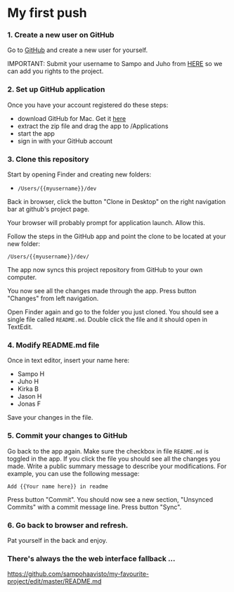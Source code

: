 # My first push

### 1. Create a new user on GitHub

Go to [GitHub](https://github.com) and create a new user for yourself.

IMPORTANT: Submit your username to Sampo and Juho from [HERE](https://docs.google.com/forms/d/1sPgajPRnoF4w3GFfciVIQS-Jz2V1MQLKMnuSfiMLOJ4/viewform) so we can add you rights to the project.

### 2. Set up GitHub application

Once you have your account registered do these steps:

- download GitHub for Mac. Get it [here](https://mac.github.com/)
- extract the zip file and drag the app to /Applications
- start the app
- sign in with your GitHub account

### 3. Clone this repository

Start by opening Finder and creating new folders:

- ```/Users/{{myusername}}/dev```

Back in browser, click the button "Clone in Desktop" on the right navigation bar at github's project page.

Your browser will probably prompt for application launch. Allow this.

Follow the steps in the GitHub app and point the clone to be located at your new folder:

	/Users/{{myusername}}/dev/
	
The app now syncs this project repository from GitHub to your own computer.

You now see all the changes made through the app. Press button "Changes" from left navigation.

Open Finder again and go to the folder you just cloned. You should see a single file called ```README.md```. Double click the file and it should open in TextEdit.

### 4. Modify README.md file

Once in text editor, insert your name here:

- Sampo H
- Juho H
- Kirka B
- Jason H
- Jonas F

Save your changes in the file.

### 5. Commit your changes to GitHub

Go back to the app again. Make sure the checkbox in file ```README.md``` is toggled in the app. If you click the file you should see all the changes you made. Write a public summary message to describe your modifications. For example, you can use the following message:
	
	Add {{Your name here}} in readme

Press button "Commit". You should now see a new section, "Unsynced Commits" with a commit message line. Press button "Sync".

### 6. Go back to browser and refresh. 
	
Pat yourself in the back and enjoy.

### There's always the the web interface fallback ...

https://github.com/sampohaavisto/my-favourite-project/edit/master/README.md
